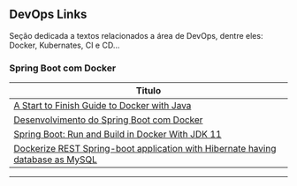 ## DevOps Links

Seção dedicada a textos relacionados a área de DevOps, dentre eles: Docker, Kubernates, CI e CD...

### Spring Boot com Docker

| **Titulo**  |
|---|
| [A Start to Finish Guide to Docker with Java] |
| [Desenvolvimento do Spring Boot com Docker] |
| [Spring Boot: Run and Build in Docker With JDK 11] |
| [Dockerize REST Spring-boot application with Hibernate having database as MySQL] | 
------------

[A Start to Finish Guide to Docker with Java]: <https://stackify.com/guide-docker-java/>
[Desenvolvimento do Spring Boot com Docker]: <https://imasters.com.br/back-end/desenvolvimento-do-spring-boot-com-docker>
[Spring Boot: Run and Build in Docker With JDK 11]: <https://dzone.com/articles/spring-boot-run-and-build-in-docker>
[Dockerize REST Spring-boot application with Hibernate having database as MySQL]: <https://medium.com/@itsromiljain/dockerize-rest-spring-boot-application-with-hibernate-having-database-as-mysql-579abcc4edc4>
